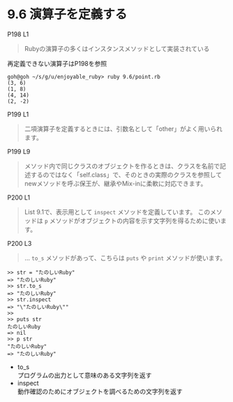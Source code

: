 # 9.6 演算子を定義する

P198 L1

> Rubyの演算子の多くはインスタンスメソッドとして実装されている

再定義できない演算子はP198を参照

```
goh@goh ~/s/g/u/enjoyable_ruby> ruby 9.6/point.rb
(3, 6)
(1, 8)
(4, 14)
(2, -2)
```

P199 L1

> 二項演算子を定義するときには、引数名として「other」がよく用いられます。

P199 L9

> メソッド内で同じクラスのオブジェクトを作るときは、クラスを名前で記述するのではなく「self.class」で、そのときの実際のクラスを参照してnewメソッドを呼ぶ保王が、継承やMix-inに柔軟に対応できます。

P200 L1

> List 9.1で、表示用として `inspect` メソッドを定義しています。
> このメソッドは `p` メソッドがオブジェクトの内容を示す文字列を得るために使います。

P200 L3

> … `to_s` メソッドがあって、こちらは `puts` や `print` メソッドが使います。

```
>> str = "たのしいRuby"
=> "たのしいRuby"
>> str.to_s
=> "たのしいRuby"
>> str.inspect
=> "\"たのしいRuby\""
>> 
>> puts str
たのしいRuby
=> nil
>> p str
"たのしいRuby"
=> "たのしいRuby"
```

- to_s  
  プログラムの出力として意味のある文字列を返す
- inspect  
  動作確認のためにオブジェクトを調べるための文字列を返す

